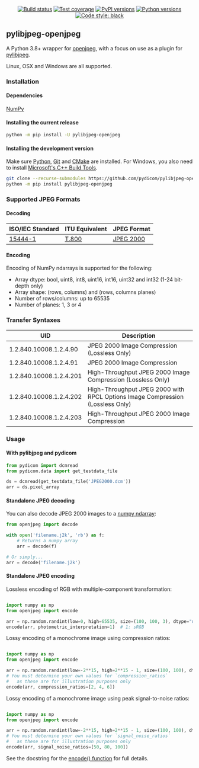 <p align="center">
<a href="https://github.com/pydicom/pylibjpeg-openjpeg/actions?query=workflow%3Aunit-tests"><img alt="Build status" src="https://github.com/pydicom/pylibjpeg-openjpeg/workflows/unit-tests/badge.svg"></a>
<a href="https://codecov.io/gh/pydicom/pylibjpeg-openjpeg"><img alt="Test coverage" src="https://codecov.io/gh/pydicom/pylibjpeg-openjpeg/branch/main/graph/badge.svg"></a>
<a href="https://pypi.org/project/pylibjpeg-openjpeg/"><img alt="PyPI versions" src="https://img.shields.io/pypi/v/pylibjpeg-openjpeg"></a>
<a href="https://www.python.org/"><img alt="Python versions" src="https://img.shields.io/pypi/pyversions/pylibjpeg-openjpeg"></a>
<a href="https://github.com/psf/black"><img alt="Code style: black" src="https://img.shields.io/badge/code%20style-black-000000.svg"></a>
</p>


## pylibjpeg-openjpeg

A Python 3.8+ wrapper for
[openjpeg](https://github.com/uclouvain/openjpeg), with a focus on use as a plugin for [pylibjpeg](http://github.com/pydicom/pylibjpeg).

Linux, OSX and Windows are all supported.

### Installation
#### Dependencies
[NumPy](http://numpy.org)

#### Installing the current release
```bash
python -m pip install -U pylibjpeg-openjpeg
```

#### Installing the development version

Make sure [Python](https://www.python.org/), [Git](https://git-scm.com/) and [CMake](https://cmake.org/) are installed. For Windows, you also need to install
[Microsoft's C++ Build Tools](https://visualstudio.microsoft.com/thank-you-downloading-visual-studio/?sku=BuildTools&rel=16).
```bash
git clone --recurse-submodules https://github.com/pydicom/pylibjpeg-openjpeg
python -m pip install pylibjpeg-openjpeg
```


### Supported JPEG Formats
#### Decoding

| ISO/IEC Standard | ITU Equivalent | JPEG Format |
| --- | --- | --- |
| [15444-1](https://www.iso.org/standard/78321.html) | [T.800](https://www.itu.int/rec/T-REC-T.800/en) | [JPEG 2000](https://jpeg.org/jpeg2000/) |

#### Encoding

Encoding of NumPy ndarrays is supported for the following:

* Array dtype: bool, uint8, int8, uint16, int16, uint32 and int32 (1-24 bit-depth only)
* Array shape: (rows, columns) and (rows, columns planes)
* Number of rows/columns: up to 65535
* Number of planes: 1, 3 or 4


### Transfer Syntaxes
| UID | Description |
| --- | --- |
| 1.2.840.10008.1.2.4.90 | JPEG 2000 Image Compression (Lossless Only) |
| 1.2.840.10008.1.2.4.91 | JPEG 2000 Image Compression |
| 1.2.840.10008.1.2.4.201 | High-Throughput JPEG 2000 Image Compression (Lossless Only) |
| 1.2.840.10008.1.2.4.202 | High-Throughput JPEG 2000 with RPCL Options Image Compression (Lossless Only) |
| 1.2.840.10008.1.2.4.203 | High-Throughput JPEG 2000 Image Compression |


### Usage
#### With pylibjpeg and pydicom

```python
from pydicom import dcmread
from pydicom.data import get_testdata_file

ds = dcmread(get_testdata_file('JPEG2000.dcm'))
arr = ds.pixel_array
```

#### Standalone JPEG decoding

You can also decode JPEG 2000 images to a [numpy ndarray][1]:

[1]: https://docs.scipy.org/doc/numpy/reference/generated/numpy.ndarray.html

```python
from openjpeg import decode

with open('filename.j2k', 'rb') as f:
    # Returns a numpy array
    arr = decode(f)

# Or simply...
arr = decode('filename.j2k')
```

#### Standalone JPEG encoding

Lossless encoding of RGB with multiple-component transformation:

```python

import numpy as np
from openjpeg import encode

arr = np.random.randint(low=0, high=65535, size=(100, 100, 3), dtype="uint8")
encode(arr, photometric_interpretation=1)  # 1: sRGB
```

Lossy encoding of a monochrome image using compression ratios:

```python

import numpy as np
from openjpeg import encode

arr = np.random.randint(low=-2**15, high=2**15 - 1, size=(100, 100), dtype="int8")
# You must determine your own values for `compression_ratios`
#   as these are for illustration purposes only
encode(arr, compression_ratios=[2, 4, 6])
```

Lossy encoding of a monochrome image using peak signal-to-noise ratios:

```python

import numpy as np
from openjpeg import encode

arr = np.random.randint(low=-2**15, high=2**15 - 1, size=(100, 100), dtype="int8")
# You must determine your own values for `signal_noise_ratios`
#   as these are for illustration purposes only
encode(arr, signal_noise_ratios=[50, 80, 100])
```

See the docstring for the [encode() function][2] for full details.

[2]: https://github.com/pydicom/pylibjpeg-openjpeg/blob/main/openjpeg/utils.py#L428
